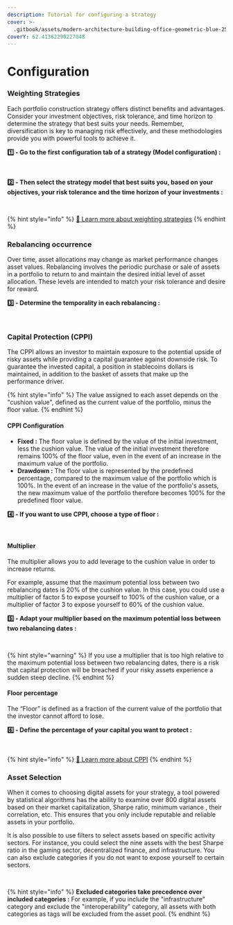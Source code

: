 ```yaml
---
description: Tutorial for configuring a strategy
cover: >-
  .gitbook/assets/modern-architecture-building-office-geometric-blue-2560x1440-6640.jpeg
coverY: 62.41362290227048
---
```


# Configuration

### Weighting Strategies

Each portfolio construction strategy offers distinct benefits and advantages. Consider your investment objectives, risk tolerance, and time horizon to determine the strategy that best suits your needs. Remember, diversification is key to managing risk effectively, and these methodologies provide you with powerful tools to achieve it.

**1️⃣ - Go to the first configuration tab of a strategy (Model configuration) :**&#x20;

<figure><img src=".gitbook/assets/Capture d’écran 2023-11-04 à 22.49.21.png" alt=""><figcaption></figcaption></figure>

**2️⃣  - Then select the strategy model that best suits you, based on your objectives, your risk tolerance and the time horizon of your investments :**&#x20;

<figure><img src=".gitbook/assets/Capture d’écran 2023-11-04 à 22.48.52.png" alt=""><figcaption></figcaption></figure>

{% hint style="info" %}
[🔗 Learn more about weighting strategies](systematic-investing/strategies.md)
{% endhint %}

### Rebalancing occurrence

Over time, asset allocations may change as market performance changes asset values. Rebalancing involves the periodic purchase or sale of assets in a portfolio to return to and maintain the desired initial level of asset allocation. These levels are intended to match your risk tolerance and desire for reward.

**3️⃣ - Determine the temporality in each rebalancing :**

<figure><img src=".gitbook/assets/Capture d’écran 2023-11-05 à 00.33.11.png" alt=""><figcaption></figcaption></figure>

### Capital Protection (CPPI)

The CPPI allows an investor to maintain exposure to the potential upside of risky assets while providing a capital guarantee against downside risk. To guarantee the invested capital, a position in stablecoins dollars is maintained, in addition to the basket of assets that make up the performance driver.

{% hint style="info" %}
The value assigned to each asset depends on the "cushion value", defined as the current value of the portfolio, minus the floor value.
{% endhint %}

#### **CPPI Configuration**

* **Fixed :** The floor value is defined by the value of the initial investment, less the cushion value. The value of the initial investment therefore remains 100% of the floor value, even in the event of an increase in the maximum value of the portfolio.
* **Drawdown :** The floor value is represented by the predefined percentage, compared to the maximum value of the portfolio which is 100%. In the event of an increase in the value of the portfolio's assets, the new maximum value of the portfolio therefore becomes 100% for the predefined floor value.

**4️⃣ - If you want to use CPPI, choose a type of floor :**

<figure><img src=".gitbook/assets/Capture d’écran 2023-11-05 à 00.48.11.png" alt=""><figcaption></figcaption></figure>

#### Multiplier

The multiplier allows you to add leverage to the cushion value in order to increase returns.

For example, assume that the maximum potential loss between two rebalancing dates is 20% of the cushion value. In this case, you could use a multiplier of factor 5 to expose yourself to 100% of the cushion value, or a multiplier of factor 3 to expose yourself to 60% of the cushion value.

**5️⃣ - Adapt your multiplier based on the maximum potential loss between two rebalancing dates :**

<figure><img src=".gitbook/assets/Capture d’écran 2023-11-06 à 00.17.15.png" alt=""><figcaption></figcaption></figure>

{% hint style="warning" %}
If you use a multiplier that is too high relative to the maximum potential loss between two rebalancing dates, there is a risk that capital protection will be breached if your risky assets experience a sudden steep decline.
{% endhint %}

#### Floor percentage&#x20;

The “Floor” is defined as a fraction of the current value of the portfolio that the investor cannot afford to lose.

**6️⃣ - Define the percentage of your capital you want to protect :**

<figure><img src=".gitbook/assets/Capture d’écran 2023-11-06 à 00.29.45.png" alt=""><figcaption></figcaption></figure>

{% hint style="info" %}
[🔗 Learn more about CPPI](systematic-investing/capital-protection.md)
{% endhint %}

### Asset Selection

When it comes to choosing digital assets for your strategy, a tool powered by statistical algorithms has the ability to examine over 800 digital assets based on their market capitalization, Sharpe ratio, minimum variance , their correlation, etc. This ensures that you only include reputable and reliable assets in your portfolio.

It is also possible to use filters to select assets based on specific activity sectors. For instance, you could select the nine assets with the best Sharpe ratio in the gaming sector, decentralized finance, and infrastructure. You can also exclude categories if you do not want to expose yourself to certain sectors.

<figure><img src=".gitbook/assets/Capture d’écran 2023-11-04 à 17.30.57.png" alt=""><figcaption></figcaption></figure>

{% hint style="info" %}
**Excluded categories take precedence over included categories :** For example, if you include the "infrastructure" category and exclude the "interoperability" category, all assets with both categories as tags will be excluded from the asset pool.
{% endhint %}

